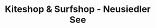 ---
title: "Kiteshop & Surfshop - Neusiedler See"
url: /podersdorf/kiteshop-und-surfshop-neusiedler-see/
shop: Sport
---